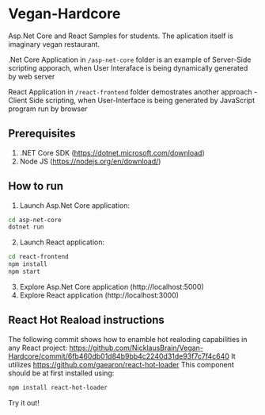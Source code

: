 # Vegan-Hardcore
Asp.Net Core and React Samples for students.
The aplication itself is imaginary vegan restaurant.

.Net Core Application in `/asp-net-core` folder is an example of Server-Side scripting apporach, when User Interaface is being dynamically generated by web server

React Application in `/react-frontend` folder demostrates another approach - Client Side scripting, when User-Interface is being generated by JavaScript program run by browser

## Prerequisites
1. .NET Core SDK (https://dotnet.microsoft.com/download)
2. Node JS (https://nodejs.org/en/download/)

## How to run
1. Launch Asp.Net Core application:
``` bash
cd asp-net-core
dotnet run
```
2. Launch React application:
``` bash
cd react-frontend
npm install
npm start
```
3. Explore Asp.Net Core application (http://localhost:5000)
4. Explore React application (http://localhost:3000)

## React Hot Reaload instructions
The following commit shows how to enamble hot realoding capabilities in any React project:
https://github.com/NicklausBrain/Vegan-Hardcore/commit/6fb460db01d84b9bb4c2240d31de93f7c7f4c640
It utilizes https://github.com/gaearon/react-hot-loader
This component should be at first installed using:
``` bash
npm install react-hot-loader
```
Try it out!
